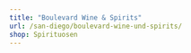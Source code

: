 ```yaml
---
title: "Boulevard Wine & Spirits"
url: /san-diego/boulevard-wine-und-spirits/
shop: Spirituosen
---
```

